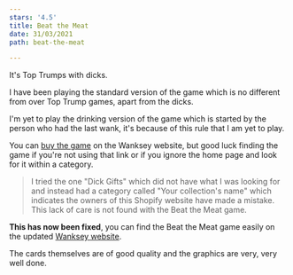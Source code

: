 ```yaml
---
stars: '4.5'
title: Beat the Meat
date: 31/03/2021
path: beat-the-meat

---
```

It's Top Trumps with dicks.

I have been playing the standard version of the game which is no different from over Top Trump games, apart from the dicks.

I'm yet to play the drinking version of the game which is started by the person who had the last wank, it's because of this rule that I am yet to play.

You can [buy the game](https://wanksey.com/products/beat-the-meat-card-game "Beat the Meat product page") on the Wanksey website, but good luck finding the game if you're not using that link or if you ignore the home page and look for it within a category.

> I tried the one "Dick Gifts" which did not have what I was looking for and instead had a category called "Your collection's name" which indicates the owners of this Shopify website have made a mistake. This lack of care is not found with the Beat the Meat game.

**This has now been fixed**, you can find the Beat the Meat game easily on the updated [Wanksey website](https://wanksey.com/ "Wanksey website").

The cards themselves are of good quality and the graphics are very, very well done.